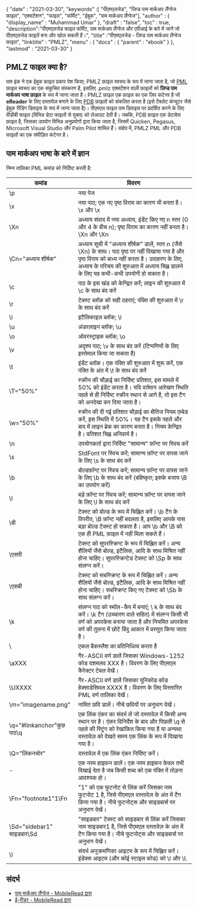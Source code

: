 {
  "date" : "2021-03-30",
  "keywords" :[ "पीएमएलजेड", "ज़िप्ड पाम मार्कअप लैंग्वेज फाइल", "एक्सटेंशन", "फाइल", "फॉर्मेट", "ईबुक", "पाम मार्कअप लैंग्वेज"],
  "author" : {
    "display_name" : "Muhammad Umar"
},
  "draft" : "false",
  "toc" : true,
  "description":"पीएमएलजेड फाइल फॉर्मेट, पाम मार्कअप लैंग्वेज और एपीआई के बारे में जानें जो पीएमएलजेड फाइलें बना और खोल सकती हैं।",
  "title" :"पीएमएलजेड - ज़िप्ड पाम मार्कअप लैंग्वेज फाइल",
  "linktitle" : "PMLZ",
  "menu" : {
    "docs" : {
      "parent" : "ebook"
}
},
  "lastmod" : "2021-03-30"
}

## PMLZ फाइल क्या है?

पाम इंक ने एक ईबुक फ़ाइल प्रकार पेश किया; PMLZ फ़ाइल स्वरूप के रूप में जाना जाता है, जो [PML](/hi/ebook/pml/) फ़ाइल स्वरूप का एक संकुचित संस्करण है, इसलिए .pmlz एक्सटेंशन वाली फ़ाइलों को **ज़िप्ड पाम मार्कअप भाषा फ़ाइल** के रूप में जाना जाता है। PMLZ फ़ाइल एक फ़ाइल का एक ज़िप कंटेनर है जो **eReader** के लिए दस्तावेज़ बनाने के लिए [PDB](/hi/ebook/pdb/) फ़ाइलों को संकलित करता है (इसे टैबलेट कंप्यूटर जैसे ईबुक रीडिंग डिवाइस के रूप में जाना जाता है)। पीएमएल फाइल पाम डिवाइस पर प्रदर्शित करने के लिए पीडीबी फाइल (विभिन्न डेटा फाइलों से युक्त) को लेआउट देती है। जबकि, PDB फ़ाइल एक डेटाबेस फ़ाइल है, जिसका उपयोग विभिन्न अनुप्रयोगों द्वारा किया जाता है, जिसमें Quicken, Pegasus, Microsoft Visual Studio और Palm Pilot शामिल हैं। संक्षेप में, PMLZ PML और PDB फाइलों का एक संपीड़ित कंटेनर है।


## पाम मार्कअप भाषा के बारे में ज्ञान
निम्न तालिका PML कमांड को निर्दिष्ट करती है:

|कमांड|विवरण|
---|---|
| \p | नया पेज |
| \x | नया पाठ; एक नए पृष्ठ विराम का कारण भी बनता है। \x और \x | . के साथ अध्याय शीर्षक (और कोई स्टाइल कोड) संलग्न करें
| \Xn | अध्याय संवाद में नया अध्याय, इंडेंट किए गए n स्तर (0 और 4 के बीच n); पृष्ठ विराम का कारण नहीं बनता है। \Xn और \Xn | . के साथ अध्याय शीर्षक (और कोई स्टाइल कोड) संलग्न करें
| \Cn="अध्याय शीर्षक" | अध्याय सूची में "अध्याय शीर्षक" डालें, स्तर n (जैसे \Xn) के साथ। पाठ पृष्ठ पर नहीं दिखाया गया है और पृष्ठ विराम को बाध्य नहीं करता है। उदाहरण के लिए, अध्याय के परिचय की शुरुआत में अध्याय चिह्न डालने के लिए यह कभी-कभी उपयोगी हो सकता है। |
| \c | पाठ के इस खंड को केन्द्रित करें; लाइन की शुरुआत में \c के साथ बंद करें |
| \r | टेक्स्ट ब्लॉक को सही ठहराएं; पंक्ति की शुरुआत में \r के साथ बंद करें |
| \i | इटैलिकाइज़ ब्लॉक; \i | . के साथ बंद करें
| \u | अंडरलाइन ब्लॉक; \u | . के साथ बंद करें
| \o | ओवरस्ट्राइक ब्लॉक; \o | . के साथ बंद करें
| \v | अदृश्य पाठ; \v के साथ बंद करें (टिप्पणियों के लिए इस्तेमाल किया जा सकता है) |
| \t | इंडेंट ब्लॉक। एक पंक्ति की शुरुआत में शुरू करें, एक पंक्ति के अंत में \t के साथ बंद करें |
| \T="50%" | स्क्रीन की चौड़ाई का निर्दिष्ट प्रतिशत, इस मामले में 50% को इंडेंट करता है। यदि वर्तमान आरेखण स्थिति पहले से ही निर्दिष्ट स्क्रीन स्थान से आगे है, तो इस टैग को अनदेखा कर दिया जाता है। |
| \w="50%" | स्क्रीन की दी गई प्रतिशत चौड़ाई का क्षैतिज नियम एम्बेड करें, इस स्थिति में 50%। यह टैग इसके पहले और बाद में लाइन ब्रेक का कारण बनता है। नियम केन्द्रित है। प्रतिशत चिह्न अनिवार्य है। |
| \n | उपयोगकर्ता द्वारा निर्दिष्ट "सामान्य" फ़ॉन्ट पर स्विच करें |
| \s | StdFont पर स्विच करें; सामान्य फ़ॉन्ट पर वापस जाने के लिए \s के साथ बंद करें |
| \b | बोल्डफ़ॉन्ट पर स्विच करें; सामान्य फ़ॉन्ट पर वापस जाने के लिए \b के साथ बंद करें (बहिष्कृत; इसके बजाय \B का उपयोग करें) |
| \l | बड़े फ़ॉन्ट पर स्विच करें; सामान्य फ़ॉन्ट पर वापस जाने के लिए \l के साथ बंद करें |
| \बी | टेक्स्ट को बोल्ड के रूप में चिह्नित करें। \b टैग के विपरीत, \B फ़ॉन्ट नहीं बदलता है, इसलिए आपके पास बड़ा बोल्ड टेक्स्ट हो सकता है। आप \b और \B को एक ही PML फ़ाइल में नहीं मिला सकते हैं। |
| \एसपी | टेक्स्ट को सुपरस्क्रिप्ट के रूप में चिह्नित करें। अन्य शैलियों जैसे बोल्ड, इटैलिक, आदि के साथ मिश्रित नहीं होना चाहिए। सुपरस्क्रिप्टेड टेक्स्ट को \Sp के साथ संलग्न करें। |
| \एसबी | टेक्स्ट को सबस्क्रिप्ट के रूप में चिह्नित करें। अन्य शैलियों जैसे बोल्ड, इटैलिक, आदि के साथ मिश्रित नहीं होना चाहिए। सबस्क्रिप्ट किए गए टेक्स्ट को \Sb के साथ संलग्न करें। |
| \k | संलग्न पाठ को स्मॉल-कैप में बनाएं; \ k के साथ बंद करें। \k टैग (उच्चारण वाले सहित) में संलग्न किसी भी वर्ण को अपरकेस बनाया जाता है और नियमित अपरकेस वर्ण की तुलना में छोटे बिंदु आकार में प्रस्तुत किया जाता है। |
| \\ | एकल बैकस्लैश का प्रतिनिधित्व करता है |
| \aXXX | गैर-ASCII वर्ण डालें जिसका Windows-1252 कोड दशमलव XXX है। विवरण के लिए पीएमएल कैरेक्टर टेबल देखें। |
| \UXXXX | गैर-ASCII वर्ण डालें जिसका यूनिकोड कोड हेक्साडेसिमल XXXX है। विवरण के लिए विस्तारित PML वर्ण तालिका देखें। |
| \m="imagename.png" | नामित छवि डालें। नीचे छवियों पर अनुभाग देखें। |
| \q="#linkanchor"कुछ पाठ\q | एक लिंक एंकर का संदर्भ लें जो दस्तावेज़ में किसी अन्य स्थान पर है। एंकर विनिर्देश के बाद और पिछली \q से पहले की स्ट्रिंग को रेखांकित किया गया है या अन्यथा दस्तावेज़ को देखते समय एक लिंक के रूप में दिखाया गया है। |
| \Q="लिंकनचोर" | दस्तावेज़ में एक लिंक एंकर निर्दिष्ट करें। |
| \- | एक नरम हाइफ़न डालें। एक नरम हाइफ़न केवल तभी दिखाई देता है जब किसी शब्द को एक पंक्ति में तोड़ना आवश्यक हो। |
| \Fn="footnote1"1\Fn | "1" को एक फुटनोट से लिंक करें जिसका नाम फुटनोट 1 है, जिसे पीएमएल दस्तावेज़ के अंत में टैग किया गया है। नीचे फुटनोट्स और साइडबार्स पर अनुभाग देखें। |
| \Sd="sidebar1" साइडबार\Sd | "साइडबार" टेक्स्ट को साइडबार से लिंक करें जिसका नाम साइडबार1 है, जिसे पीएमएल दस्तावेज़ के अंत में टैग किया गया है। नीचे फुटनोट्स और साइडबार्स पर अनुभाग देखें। |
| \I | संदर्भ अनुक्रमणिका आइटम के रूप में चिह्नित करें। इंडेक्स आइटम (और कोई स्टाइल कोड) को \I और \I.| . के साथ संलग्न करें


## संदर्भ

* [पाम मार्कअप लैंग्वेज - MobileRead द्वारा](https://wiki.mobileread.com/wiki/EReader)
* [ई-रीडर - MobileRead द्वारा](https://en.wikipedia.org/wiki/E-reader)

